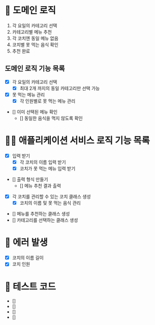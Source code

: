 # 🚀 도메인 로직

1. 각 요일의 카테고리 선택
2. 카테고리별 메뉴 추천
3. 각 코치엔 동일 메뉴 없음
4. 코치별 못 먹는 음식 확인
5. 추천 완료

## 도메인 로직 기능 목록

- [x] 각 요일의 카테고리 선택
  - [x] 최대 2개 까지의 동일 카테고리만 선택 가능
- [x] 못 먹는 메뉴 관리
  - [x] 각 인원별로 못 먹는 메뉴 관리
- [] 이미 선택된 메뉴 확인
  - [] 동일한 음식을 먹지 않도록 확인

# 🧑‍💻 애플리케이션 서비스 로직 기능 목록

- [x] 입력 받기
  - [x] 각 코치의 이름 입력 받기
  - [x] 코치가 못 먹는 메뉴 입력 받기
- [] 출력 형식 만들기
  - [] 메뉴 추천 결과 출력
- [x] 각 코치를 관리할 수 있는 코치 클래스 생성
  - [x] 코치의 이름 및 못 먹는 음식 관리
- [] 메뉴를 추천하는 클래스 생성
- [] 카테고리를 선택하는 클래스 생성

# 🚫 에러 발생

- [x] 코치의 이름 길이
- [x] 코치 인원

# 🔖 테스트 코드

- []
- []
- []
- []
